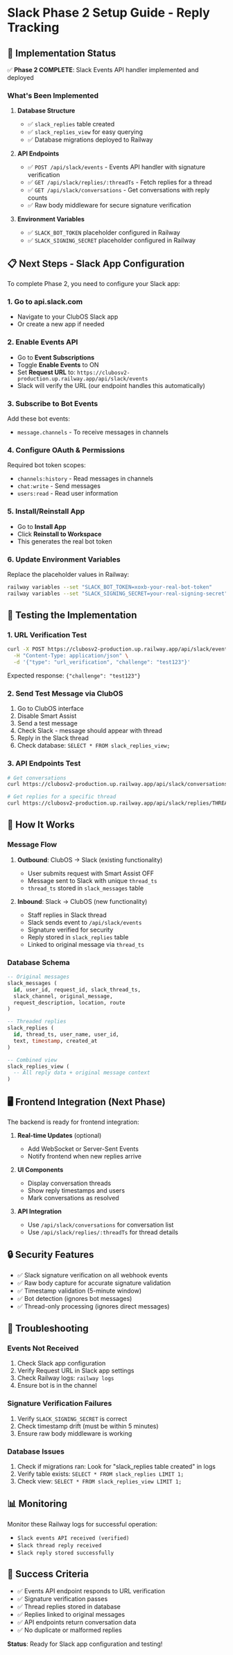 # Slack Phase 2 Setup Guide - Reply Tracking

## 🚀 Implementation Status

✅ **Phase 2 COMPLETE**: Slack Events API handler implemented and deployed

### What's Been Implemented

1. **Database Structure**
   - ✅ `slack_replies` table created
   - ✅ `slack_replies_view` for easy querying 
   - ✅ Database migrations deployed to Railway

2. **API Endpoints**
   - ✅ `POST /api/slack/events` - Events API handler with signature verification
   - ✅ `GET /api/slack/replies/:threadTs` - Fetch replies for a thread
   - ✅ `GET /api/slack/conversations` - Get conversations with reply counts
   - ✅ Raw body middleware for secure signature verification

3. **Environment Variables**
   - ✅ `SLACK_BOT_TOKEN` placeholder configured in Railway
   - ✅ `SLACK_SIGNING_SECRET` placeholder configured in Railway

## 📋 Next Steps - Slack App Configuration

To complete Phase 2, you need to configure your Slack app:

### 1. Go to api.slack.com
- Navigate to your ClubOS Slack app
- Or create a new app if needed

### 2. Enable Events API
- Go to **Event Subscriptions**
- Toggle **Enable Events** to ON
- Set **Request URL** to: `https://clubosv2-production.up.railway.app/api/slack/events`
- Slack will verify the URL (our endpoint handles this automatically)

### 3. Subscribe to Bot Events
Add these bot events:
- `message.channels` - To receive messages in channels

### 4. Configure OAuth & Permissions
Required bot token scopes:
- `channels:history` - Read messages in channels
- `chat:write` - Send messages
- `users:read` - Read user information

### 5. Install/Reinstall App
- Go to **Install App**
- Click **Reinstall to Workspace**
- This generates the real bot token

### 6. Update Environment Variables
Replace the placeholder values in Railway:
```bash
railway variables --set "SLACK_BOT_TOKEN=xoxb-your-real-bot-token"
railway variables --set "SLACK_SIGNING_SECRET=your-real-signing-secret"
```

## 🧪 Testing the Implementation

### 1. URL Verification Test
```bash
curl -X POST https://clubosv2-production.up.railway.app/api/slack/events \
  -H "Content-Type: application/json" \
  -d '{"type": "url_verification", "challenge": "test123"}'
```
Expected response: `{"challenge": "test123"}`

### 2. Send Test Message via ClubOS
1. Go to ClubOS interface
2. Disable Smart Assist
3. Send a test message
4. Check Slack - message should appear with thread
5. Reply in the Slack thread
6. Check database: `SELECT * FROM slack_replies_view;`

### 3. API Endpoints Test
```bash
# Get conversations
curl https://clubosv2-production.up.railway.app/api/slack/conversations

# Get replies for a specific thread
curl https://clubosv2-production.up.railway.app/api/slack/replies/THREAD_TS_HERE
```

## 🔧 How It Works

### Message Flow
1. **Outbound**: ClubOS → Slack (existing functionality)
   - User submits request with Smart Assist OFF
   - Message sent to Slack with unique `thread_ts`
   - `thread_ts` stored in `slack_messages` table

2. **Inbound**: Slack → ClubOS (new functionality)
   - Staff replies in Slack thread
   - Slack sends event to `/api/slack/events`
   - Signature verified for security
   - Reply stored in `slack_replies` table
   - Linked to original message via `thread_ts`

### Database Schema
```sql
-- Original messages
slack_messages (
  id, user_id, request_id, slack_thread_ts, 
  slack_channel, original_message, 
  request_description, location, route
)

-- Threaded replies  
slack_replies (
  id, thread_ts, user_name, user_id, 
  text, timestamp, created_at
)

-- Combined view
slack_replies_view (
  -- All reply data + original message context
)
```

## 🖥️ Frontend Integration (Next Phase)

The backend is ready for frontend integration:

1. **Real-time Updates** (optional)
   - Add WebSocket or Server-Sent Events
   - Notify frontend when new replies arrive

2. **UI Components**
   - Display conversation threads
   - Show reply timestamps and users
   - Mark conversations as resolved

3. **API Integration**
   - Use `/api/slack/conversations` for conversation list
   - Use `/api/slack/replies/:threadTs` for thread details

## 🔒 Security Features

- ✅ Slack signature verification on all webhook events
- ✅ Raw body capture for accurate signature validation
- ✅ Timestamp validation (5-minute window)
- ✅ Bot detection (ignores bot messages)
- ✅ Thread-only processing (ignores direct messages)

## 🐛 Troubleshooting

### Events Not Received
1. Check Slack app configuration
2. Verify Request URL in Slack app settings
3. Check Railway logs: `railway logs`
4. Ensure bot is in the channel

### Signature Verification Failures
1. Verify `SLACK_SIGNING_SECRET` is correct
2. Check timestamp drift (must be within 5 minutes)
3. Ensure raw body middleware is working

### Database Issues
1. Check if migrations ran: Look for "slack_replies table created" in logs
2. Verify table exists: `SELECT * FROM slack_replies LIMIT 1;`
3. Check view: `SELECT * FROM slack_replies_view LIMIT 1;`

## 📊 Monitoring

Monitor these Railway logs for successful operation:
- `Slack events API received (verified)`
- `Slack thread reply received`
- `Slack reply stored successfully`

## 🎯 Success Criteria

- ✅ Events API endpoint responds to URL verification
- ✅ Signature verification passes
- ✅ Thread replies stored in database  
- ✅ Replies linked to original messages
- ✅ API endpoints return conversation data
- ✅ No duplicate or malformed replies

**Status**: Ready for Slack app configuration and testing!